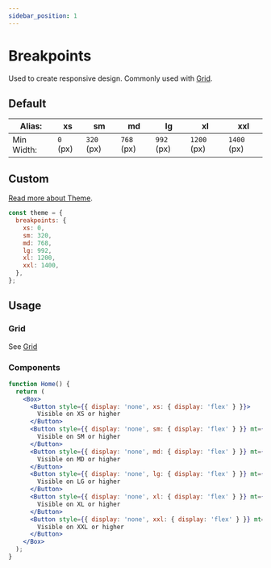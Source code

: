 ```yaml
---
sidebar_position: 1
---
```


# Breakpoints

Used to create responsive design. Commonly used with [Grid](/docs/layout/grid).

## Default

| Alias:     | xs       | sm          | md          | lg          | xl           | xxl         |
|------------|----------|-------------|-------------|-------------|--------------|-------------|
| Min Width: | `0` (px) | `320` (px)  | `768` (px)  | `992` (px)  | `1200` (px)  | `1400` (px) |

## Custom

[Read more about Theme](/docs/layout/theme).

```jsx
const theme = {
  breakpoints: {
    xs: 0,
    sm: 320,
    md: 768,
    lg: 992,
    xl: 1200,
    xxl: 1400,
  },
};
```

## Usage

### Grid

See [Grid](/docs/layout/grid.md)

### Components

```jsx live
function Home() {
  return (
    <Box>
      <Button style={{ display: 'none', xs: { display: 'flex' } }}>
        Visible on XS or higher
      </Button>
      <Button style={{ display: 'none', sm: { display: 'flex' } }} mt={3}>
        Visible on SM or higher
      </Button>
      <Button style={{ display: 'none', md: { display: 'flex' } }} mt={3}>
        Visible on MD or higher
      </Button>
      <Button style={{ display: 'none', lg: { display: 'flex' } }} mt={3}>
        Visible on LG or higher
      </Button>
      <Button style={{ display: 'none', xl: { display: 'flex' } }} mt={3}>
        Visible on XL or higher
      </Button>
      <Button style={{ display: 'none', xxl: { display: 'flex' } }} mt={3}>
        Visible on XXL or higher
      </Button>
    </Box>
  );
}
```
